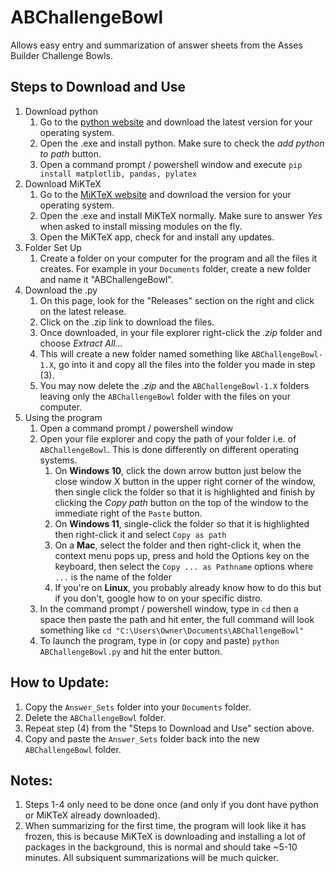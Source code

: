 # ABChallengeBowl
Allows easy entry and summarization of answer sheets from the Asses Builder Challenge Bowls.
## Steps to Download and Use
1. Download python
    1. Go to the [python website](https://www.python.org/downloads/) and download the latest version for your operating system.
    2. Open the .exe and install python. Make sure to check the *add python to path* button.
    3. Open a command prompt / powershell window and execute `pip install matplotlib, pandas, pylatex`
2. Download MiKTeX
    1. Go to the [MiKTeX website](https://miktex.org/download) and download the version for your operating system.
    2. Open the .exe and install MiKTeX normally. Make sure to answer *Yes* when asked to install missing modules on the fly.
    3. Open the MiKTeX app, check for and install any updates.
3. Folder Set Up
    1. Create a folder on your computer for the program and all the files it creates. For example in your `Documents` folder, create a new folder and name it "ABChallengeBowl".
4. Download the .py
    1. On this page, look for the "Releases" section on the right and click on the latest release.
    2. Click on the .zip link to download the files.
    3. Once downloaded, in your file explorer right-click the *.zip* folder and choose *Extract All...*
    4. This will create a new folder named something like `ABChallengeBowl-1.X`, go into it and copy all the files into the folder you made in step (3).
    5. You may now delete the *.zip* and the `ABChallengeBowl-1.X` folders leaving only the `ABChallengeBowl` folder with the files on your computer.
5. Using the program
    1. Open a command prompt / powershell window
    2. Open your file explorer and copy the path of your folder i.e. of `ABChallengeBowl`. This is done differently on different operating systems.
        1. On **Windows 10**, click the down arrow button just below the close window X button in the upper right corner of the window, then single click the folder so that it is highlighted and finish by clicking the *Copy path* button on the top of the window to the immediate right of the `Paste` button.
        2. On **Windows 11**, single-click the folder so that it is highlighted then right-click it and select `Copy as path`
        3. On a **Mac**, select the folder and then right-click it, when the context menu pops up, press and hold the Options key on the keyboard, then select the `Copy ... as Pathname` options where `...` is the name of the folder
        4. If you're on **Linux**, you probably already know how to do this but if you don't, google how to on your specific distro.
    3. In the command prompt /  powershell window, type in `cd` then a space then paste the path and hit enter, the full command will look something like `cd "C:\Users\Owner\Documents\ABChallengeBowl"`
    4. To launch the program, type in (or copy and paste) `python ABChallengeBowl.py` and hit the enter button.
## How to Update:
1. Copy the `Answer_Sets` folder into your `Documents` folder.
2. Delete the `ABChallengeBowl` folder.
3. Repeat step (4) from the "Steps to Download and Use" section above.
4. Copy and paste the `Answer_Sets` folder back into the new `ABChallengeBowl` folder.
## Notes:
1. Steps 1-4 only need to be done once (and only if you dont have python or MiKTeX already downloaded).
2. When summarizing for the first time, the program will look like it has frozen, this is because MiKTeX is downloading and installing a lot of packages in the background, this is normal and should take ~5-10 minutes. All subsiquent summarizations will be much quicker.
